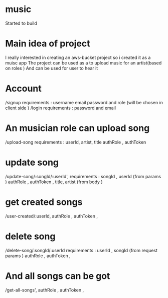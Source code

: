 # music
Started to build


# Main idea of project 
I really interested in creating an aws-bucket project so i created it as  a muisc app
The project can be used as a to upload music for an artist(based on roles ) 
And can be used for user to hear it

# Account 
/signup requirements : username email password  and role (will be chosen in client side )
/login  requirements : password and email 

# An musician role can upload song 
/upload-song    requirements : userId, artist, title   authRole , authToken 

# update song 
/update-song/:songId/:userId',  requirements : songId , userId (from params ) authRole , authToken , 
 title, artist (from body )


# get created songs 
/user-created/:userId,  authRole , authToken ,  


# delete song 
/delete-song/:songId/:userId   requirements : userId , songId (from request params )   authRole , authToken ,  


# And all songs can be got 
/get-all-songs',  authRole , authToken , 




